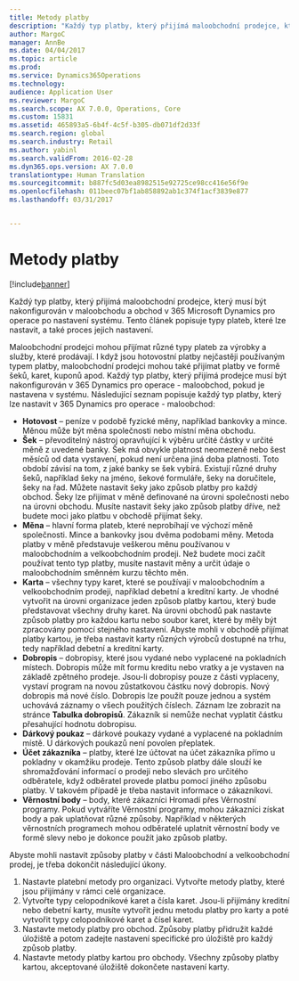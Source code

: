 ```yaml
---
title: Metody platby
description: "Každý typ platby, který přijímá maloobchodní prodejce, který musí být nakonfigurován v maloobchodu a obchod v 365 Microsoft Dynamics pro operace po nastavení systému. Tento článek popisuje typy plateb, které lze nastavit, a také proces jejich nastavení."
author: MargoC
manager: AnnBe
ms.date: 04/04/2017
ms.topic: article
ms.prod: 
ms.service: Dynamics365Operations
ms.technology: 
audience: Application User
ms.reviewer: MargoC
ms.search.scope: AX 7.0.0, Operations, Core
ms.custom: 15831
ms.assetid: 465893a5-6b4f-4c5f-b305-db071df2d33f
ms.search.region: global
ms.search.industry: Retail
ms.author: yabinl
ms.search.validFrom: 2016-02-28
ms.dyn365.ops.version: AX 7.0.0
translationtype: Human Translation
ms.sourcegitcommit: b887fc5d03ea8982515e92725ce98cc416e56f9e
ms.openlocfilehash: 011beec07bf1ab858892ab1c374f1acf3839e877
ms.lasthandoff: 03/31/2017


---
```


# <a name="payment-methods"></a>Metody platby

[!include[banner](includes/banner.md)]


Každý typ platby, který přijímá maloobchodní prodejce, který musí být nakonfigurován v maloobchodu a obchod v 365 Microsoft Dynamics pro operace po nastavení systému. Tento článek popisuje typy plateb, které lze nastavit, a také proces jejich nastavení.

Maloobchodní prodejci mohou přijímat různé typy plateb za výrobky a služby, které prodávají. I když jsou hotovostní platby nejčastěji používaným typem platby, maloobchodní prodejci mohou také přijímat platby ve formě šeků, karet, kuponů apod. Každý typ platby, který přijímá prodejce musí být nakonfigurován v 365 Dynamics pro operace - maloobchod, pokud je nastavena v systému. Následující seznam popisuje každý typ platby, který lze nastavit v 365 Dynamics pro operace - maloobchod:

-   **Hotovost** – peníze v podobě fyzické měny, například bankovky a mince. Měnou může být měna společnosti nebo místní měna obchodu.
-   **Šek** – převoditelný nástroj opravňující k výběru určité částky v určité měně z uvedené banky. Šek má obvykle platnost neomezeně nebo šest měsíců od data vystavení, pokud není určena jiná doba platnosti. Toto období závisí na tom, z jaké banky se šek vybírá. Existují různé druhy šeků, například šeky na jméno, šekové formuláře, šeky na doručitele, šeky na řad. Můžete nastavit šeky jako způsob platby pro každý obchod. Šeky lze přijímat v měně definované na úrovni společnosti nebo na úrovni obchodu. Musíte nastavit šeky jako způsob platby dříve, než budete moci jako platbu v obchodě přijímat šeky.
-   **Měna** – hlavní forma plateb, které neprobíhají ve výchozí měně společnosti. Mince a bankovky jsou dvěma podobami měny. Metoda platby v měně představuje veškerou měnu používanou v maloobchodním a velkoobchodním prodeji. Než budete moci začít používat tento typ platby, musíte nastavit měny a určit údaje o maloobchodním směnném kurzu těchto měn.
-   **Karta** – všechny typy karet, které se používají v maloobchodním a velkoobchodním prodeji, například debetní a kreditní karty. Je vhodné vytvořit na úrovni organizace jeden způsob platby kartou, který bude představovat všechny druhy karet. Na úrovni obchodů pak nastavte způsob platby pro každou kartu nebo soubor karet, které by měly být zpracovány pomocí stejného nastavení. Abyste mohli v obchodě přijímat platby kartou, je třeba nastavit karty různých výrobců dostupné na trhu, tedy například debetní a kreditní karty.
-   **Dobropis** – dobropisy, které jsou vydané nebo vyplacené na pokladních místech. Dobropis může mít formu kreditu nebo vratky a je vystaven na základě zpětného prodeje. Jsou-li dobropisy pouze z části vyplaceny, vystaví program na novou zůstatkovou částku nový dobropis. Nový dobropis má nové číslo. Dobropis lze použít pouze jednou a systém uchovává záznamy o všech použitých číslech. Záznam lze zobrazit na stránce **Tabulka dobropisů**. Zákazník si nemůže nechat vyplatit částku přesahující hodnotu dobropisu.
-   **Dárkový poukaz** – dárkové poukazy vydané a vyplacené na pokladním místě. U dárkových poukazů není povolen přeplatek.
-   **Účet zákazníka** – platby, které lze účtovat na účet zákazníka přímo u pokladny v okamžiku prodeje. Tento způsob platby dále slouží ke shromažďování informací o prodeji nebo slevách pro určitého odběratele, když odběratel provede platbu pomocí jiného způsobu platby. V takovém případě je třeba nastavit informace o zákazníkovi.
-   **Věrnostní body** – body, které zákazníci Hromadí přes Věrnostní programy. Pokud vytváříte Věrnostní programy, mohou zákazníci získat body a pak uplatňovat různé způsoby. Například v některých věrnostních programech mohou odběratelé uplatnit věrnostní body ve formě slevy nebo je dokonce použít jako způsob platby.

Abyste mohli nastavit způsoby platby v části Maloobchodní a velkoobchodní prodej, je třeba dokončit následující úkony.

1.  Nastavte platební metody pro organizaci. Vytvořte metody platby, které jsou přijímány v rámci celé organizace.
2.  Vytvořte typy celopodnikové karet a čísla karet. Jsou-li přijímány kreditní nebo debetní karty, musíte vytvořit jednu metodu platby pro karty a poté vytvořit typy celopodnikové karet a čísel karet.
3.  Nastavte metody platby pro obchod. Způsoby platby přidružit každé úložiště a potom zadejte nastavení specifické pro úložiště pro každý způsob platby.
4.  Nastavte metody platby kartou pro obchody. Všechny způsoby platby kartou, akceptované úložiště dokončete nastavení karty.






